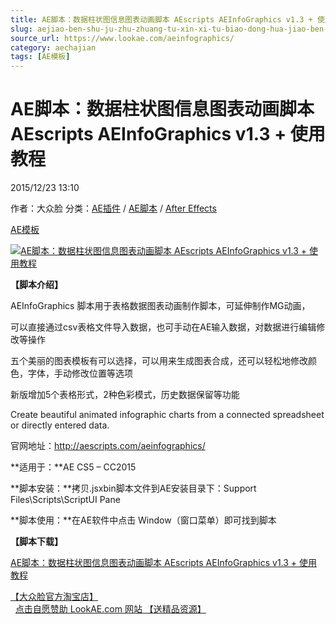 ```yaml
---
title: AE脚本：数据柱状图信息图表动画脚本 AEscripts AEInfoGraphics v1.3 + 使用教程
slug: aejiao-ben-shu-ju-zhu-zhuang-tu-xin-xi-tu-biao-dong-hua-jiao-ben-aescripts-aeinfographics-v1-3-shi-yong-jiao-cheng
source_url: https://www.lookae.com/aeinfographics/
category: aechajian
tags: [AE模板]
---
```

# AE脚本：数据柱状图信息图表动画脚本 AEscripts AEInfoGraphics v1.3 + 使用教程

2015/12/23 13:10

作者：大众脸
分类：[AE插件](https://www.lookae.com/after-effects/aechajian/) / [AE脚本](https://www.lookae.com/after-effects/aescripts/) / [After Effects](https://www.lookae.com/after-effects/)

[AE模板](https://www.lookae.com/tag/ae%e6%a8%a1%e7%89%88/)

[![AE脚本：数据柱状图信息图表动画脚本 AEscripts AEInfoGraphics v1.3 + 使用教程](https://www.lookae.com/wp-content/uploads/2015/12/splashscreen2.jpg "AE脚本：数据柱状图信息图表动画脚本 AEscripts AEInfoGraphics v1.3 + 使用教程-LookAE.com")](https://www.lookae.com/wp-content/uploads/2015/12/splashscreen2.jpg)

**【脚本介绍】**

AEInfoGraphics 脚本用于表格数据图表动画制作脚本，可延伸制作MG动画，

可以直接通过csv表格文件导入数据，也可手动在AE输入数据，对数据进行编辑修改等操作

五个美丽的图表模板有可以选择，可以用来生成图表合成，还可以轻松地修改颜色，字体，手动修改位置等选项

新版增加5个表格形式，2种色彩模式，历史数据保留等功能

Create beautiful animated infographic charts from a connected spreadsheet or directly entered data.

官网地址：http://aescripts.com/aeinfographics/

**适用于：**AE CS5 – CC2015

**脚本安装：**拷贝.jsxbin脚本文件到AE安装目录下：Support Files\Scripts\ScriptUI Pane

**脚本使用：**在AE软件中点击 Window（窗口菜单）即可找到脚本

**【脚本下载】**

[AE脚本：数据柱状图信息图表动画脚本 AEscripts AEInfoGraphics v1.3 + 使用教程](http://lookae.ctfile.com/file/139201294)

[【大众脸官方淘宝店】](https://lookae.taobao.com/)                [点击自愿赞助 LookAE.com 网站 【送精品资源】](https://www.lookae.com/sponsor/)
